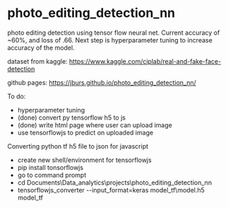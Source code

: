 # photo_editing_detection_nn

photo editing detection using tensor flow neural net. Current accuracy of ~60%, and loss of .66. Next step is hyperparameter tuning to increase accuracy of the model.

dataset from kaggle: https://www.kaggle.com/ciplab/real-and-fake-face-detection

github pages:  https://jburs.github.io/photo_editing_detection_nn/

To do:
 - hyperparameter tuning
 - (done) convert py tensorflow h5 to js
 - (done) write html page where user can upload image 
 - use tensorflowjs to predict on uploaded image


Converting python tf h5 file to json for javascript
 - create new shell/environment for tensorflowjs
 - pip install tonsorflowjs
 - go to command prompt  
 - cd Documents\Data_analytics\projects\photo_editing_detection_nn
 - tensorflowjs_converter --input_format=keras model_tf\model.h5 model_tf

